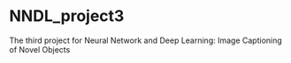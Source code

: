 # NNDL_project3
The third project for Neural Network and Deep Learning: Image Captioning of Novel Objects
